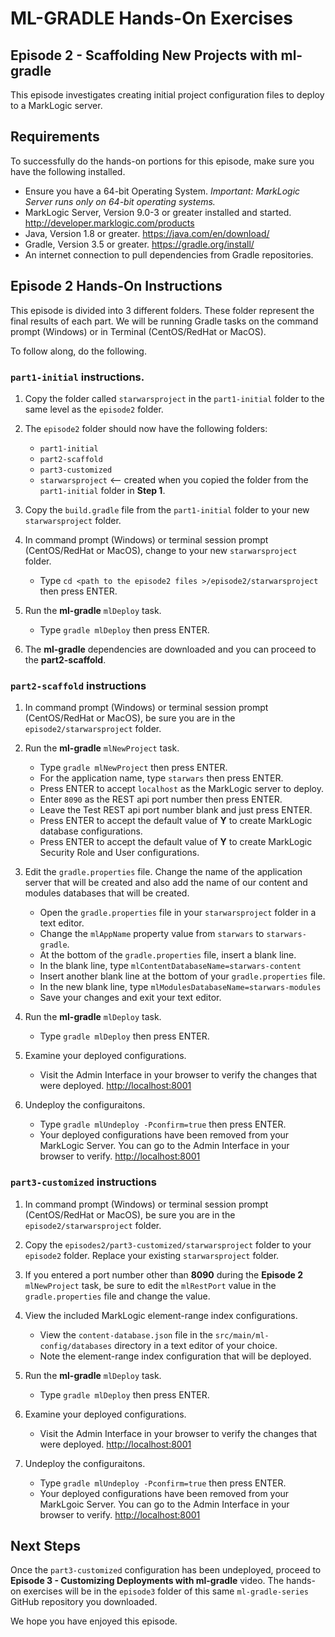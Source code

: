 # ML-GRADLE Hands-On Exercises 
## Episode 2 - Scaffolding New Projects with ml-gradle

This episode investigates creating initial project configuration files to deploy to a MarkLogic server.

## Requirements

To successfully do the hands-on portions for this episode, make sure you have the following installed.

* Ensure you have a 64-bit Operating System. *Important: MarkLogic Server runs only on 64-bit operating systems.*
* MarkLogic Server, Version 9.0-3 or greater installed and started. <http://developer.marklogic.com/products>
* Java, Version 1.8 or greater. <https://java.com/en/download/>
* Gradle, Version 3.5 or greater. <https://gradle.org/install/>
* An internet connection to pull dependencies from Gradle repositories.

## Episode 2 Hands-On Instructions

This episode is divided into 3 different folders. These folder represent the final results of each part. We will be running Gradle tasks on the command prompt (Windows) or in Terminal (CentOS/RedHat or MacOS).

To follow along, do the following.

### `part1-initial` instructions.  

1. Copy the folder called `starwarsproject` in the `part1-initial` folder to the same level as the `episode2` folder.  

2. The `episode2` folder should now have the following folders:  
	* `part1-initial`
	* `part2-scaffold`
	* `part3-customized`
	* `starwarsproject` <-- created when you copied the folder from the `part1-initial` folder in **Step 1**.	
3. Copy the `build.gradle` file from the `part1-initial` folder to your new `starwarsproject` folder.  

4. In command prompt (Windows) or terminal session prompt (CentOS/RedHat or MacOS), change to your new `starwarsproject` folder.
	* Type `cd <path to the episode2 files >/episode2/starwarsproject` then press ENTER.

5. Run the **ml-gradle** `mlDeploy` task.
	* Type `gradle mlDeploy` then press ENTER.

6. The **ml-gradle** dependencies are downloaded and you can proceed to the **part2-scaffold**. 

### `part2-scaffold` instructions

1. In command prompt (Windows) or terminal session prompt (CentOS/RedHat or MacOS), be sure you are in the `episode2/starwarsproject` folder.

2. Run the **ml-gradle** `mlNewProject` task.
	* Type `gradle mlNewProject` then press ENTER.
	* For the application name, type `starwars` then press ENTER.
	* Press ENTER to accept `localhost` as the MarkLogic server to deploy.
	* Enter `8090` as the REST api port number then press ENTER. 
	* Leave the Test REST api port number blank and just press ENTER.
	* Press ENTER to accept the default value of **Y** to create MarkLogic database configurations.
	* Press ENTER to accept the default value of **Y** to create MarkLogic Security Role and User configurations.

3. Edit the `gradle.properties` file. Change the name of the application server that will be created and also add the name of our content and modules databases that will be created.

	* Open the `gradle.properties` file in your `starwarsproject` folder in a text editor.
	* Change the `mlAppName` property value from `starwars` to `starwars-gradle`.
	* At the bottom of the `gradle.properties` file, insert a blank line.
	* In the blank line, type `mlContentDatabaseName=starwars-content`
	* Insert another blank line at the bottom of your `gradle.properties` file.
	* In the new blank line, type `mlModulesDatabaseName=starwars-modules`
	* Save your changes and exit your text editor.  

4. Run the **ml-gradle** `mlDeploy` task.
	* Type `gradle mlDeploy` then press ENTER.

5. Examine your deployed configurations.
	* Visit the Admin Interface in your browser to verify the changes that were deployed. <http://localhost:8001>

6. Undeploy the configuraitons.  
	* Type `gradle mlUndeploy -Pconfirm=true` then press ENTER.
	* Your deployed configurations have been removed from your MarkLogic Server. You can go to the Admin Interface in your browser to verify. <http://localhost:8001>

### `part3-customized` instructions

1. In command prompt (Windows) or terminal session prompt (CentOS/RedHat or MacOS), be sure you are in the `episode2/starwarsproject` folder.

2. Copy the `episodes2/part3-customized/starwarsproject` folder to your `episode2` folder. Replace your existing `starwarsproject` folder.

3. If you entered a port number other than **8090** during the **Episode 2** `mlNewProject` task, be sure to edit the `mlRestPort` value in the `gradle.properties` file and change the value.

4. View the included MarkLogic element-range index configurations.
	* View the `content-database.json` file in the `src/main/ml-config/databases` directory in a text editor of your choice.
	* Note the element-range index configuration that will be deployed.

5. Run the **ml-gradle** `mlDeploy` task.
	* Type `gradle mlDeploy` then press ENTER.

6. Examine your deployed configurations.
	* Visit the Admin Interface in your browser to verify the changes that were deployed. <http://localhost:8001>

7. Undeploy the configuraitons.  
	* Type `gradle mlUndeploy -Pconfirm=true` then press ENTER.
	* Your deployed configurations have been removed from your MarkLgoic Server. You can go to the Admin Interface in your browser to verify. <http://localhost:8001>

## Next Steps
Once the `part3-customized` configuration has been undeployed, proceed to **Episode 3 - Customizing Deployments with ml-gradle** video. The hands-on exercises will be in the `episode3` folder of this same `ml-gradle-series` GitHub repository you downloaded.

We hope you have enjoyed this episode.